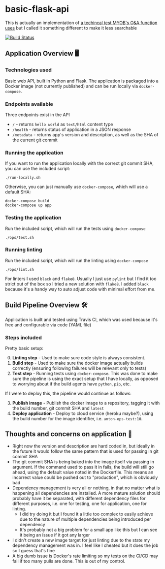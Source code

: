 # basic-flask-api 

This is actually an implementation of [a techincal test MYOB's O&A function uses](https://github.com/myob-oss/ops-technical-test) but I called it something different to make it less searchable

[![Build Status](https://travis-ci.com/antonbriganti/basic-flask-api.svg?branch=main)](https://travis-ci.com/antonbriganti/basic-flask-api)

## Application Overview 🖥

### Technologies used
Basic web API, built in Python and Flask.
The application is packaged into a Docker image (not currently published) and can be run locally via `docker-compose`.

### Endpoints available 
Three endpoints exist in the API
- `/` - returns `hello world` as `text/html` content type
- `/health` - returns status of application in a JSON response
- `/metadata` - returns app's version and description, as well as the SHA of the current git commit

### Running the application
If you want to run the application locally with the correct git commit SHA, you can use the included script:

```
./run-locally.sh
```

Otherwise, you can just manually use `docker-compose`, which will use a default SHA:
```
docker-compose build
docker-compose up app
```

### Testing the application
Run the included script, which will run the tests using `docker-compose` 
```
./ops/test.sh
```

### Running linting
Run the included script, which will run the linting using `docker-compose` 
```
./ops/lint.sh
```

For linters I used `black` and `flake8`. Usually I just use `pylint` but I find it too strict out of the box so I tried a new solution with `flake8`. I added `black` because it's a handy way to auto adjust code with minimal effort from me.

## Build Pipeline Overview 🛠
Application is built and tested using Travis CI, which was used because it's free and configurable via code (YAML file)

### Steps included
Pretty basic setup:

0. **Linting step** - Used to make sure code style is always consistent.
1. **Build step** - Used to make sure the docker image actually builds correctly (ensuring following failures will be relevant only to tests)
2. **Test step** - Running tests using `docker-compose`. This was done to make sure the pipeline is using the exact setup that I have locally, as opposed to worrying about if the build agents have `python`, `pip`, etc.

If I were to deploy this, the pipeline would continue as follows:

3. **Publish image** - Publish the docker image to a repository, tagging it with the build number, git commit SHA and `latest`
4. **Deploy application** - Deploy to cloud service (heroku maybe?), using the build number for the image identifier, i.e. `anton-ops-test:10`. 

## Thoughts and concerns on application 💭
- Right now the version and description are hard coded in, but ideally in the future it would follow the same pattern that is used for passing in git commit SHA
- The git commit SHA is being baked into the image itself via passing in argument. If the command used to pass it in fails, the build will still go ahead, using the default value noted in the Dockerfile. This means an incorrect value could be pushed out to "production", which is obviously bad
- Dependency management is very all or nothing, in that no matter what is happening all dependencies are installed. A more mature solution should probably have it be separated, with different dependency files for different purposes, i.e. one for testing, one for application, one for linting. 
    - I did try doing it but I found it a little too complex to easily achieve due to the nature of multiple dependencies being introduced per dependency
    - It's probably not a big problem for a small app like this but I can see it being an issue if it got any larger
- I didn't create a new image target for just linting due to the state my dependency management was in. I feel like I cheated but it does the job so I guess that's fine
- A big dumb issue is Docker's rate limiting so my tests on the CI/CD may fail if too many pulls are done. This is out of my control.